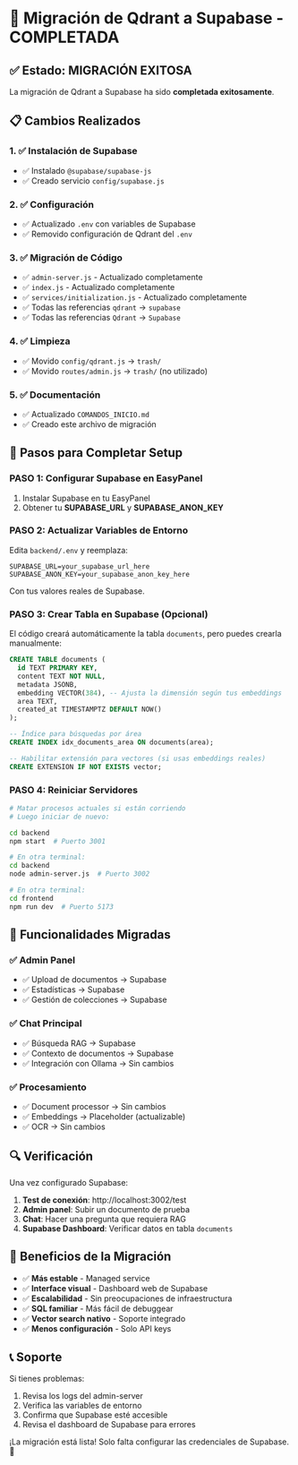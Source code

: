 # 🔄 Migración de Qdrant a Supabase - COMPLETADA

## ✅ Estado: MIGRACIÓN EXITOSA

La migración de Qdrant a Supabase ha sido **completada exitosamente**.

## 📋 Cambios Realizados

### 1. ✅ Instalación de Supabase
- ✅ Instalado `@supabase/supabase-js`
- ✅ Creado servicio `config/supabase.js`

### 2. ✅ Configuración
- ✅ Actualizado `.env` con variables de Supabase
- ✅ Removido configuración de Qdrant del `.env`

### 3. ✅ Migración de Código
- ✅ `admin-server.js` - Actualizado completamente
- ✅ `index.js` - Actualizado completamente
- ✅ `services/initialization.js` - Actualizado completamente
- ✅ Todas las referencias `qdrant` → `supabase`
- ✅ Todas las referencias `Qdrant` → `Supabase`

### 4. ✅ Limpieza
- ✅ Movido `config/qdrant.js` → `trash/`
- ✅ Movido `routes/admin.js` → `trash/` (no utilizado)

### 5. ✅ Documentación
- ✅ Actualizado `COMANDOS_INICIO.md`
- ✅ Creado este archivo de migración

## 🔧 Pasos para Completar Setup

### PASO 1: Configurar Supabase en EasyPanel
1. Instalar Supabase en tu EasyPanel
2. Obtener tu **SUPABASE_URL** y **SUPABASE_ANON_KEY**

### PASO 2: Actualizar Variables de Entorno
Edita `backend/.env` y reemplaza:
```env
SUPABASE_URL=your_supabase_url_here
SUPABASE_ANON_KEY=your_supabase_anon_key_here
```

Con tus valores reales de Supabase.

### PASO 3: Crear Tabla en Supabase (Opcional)
El código creará automáticamente la tabla `documents`, pero puedes crearla manualmente:

```sql
CREATE TABLE documents (
  id TEXT PRIMARY KEY,
  content TEXT NOT NULL,
  metadata JSONB,
  embedding VECTOR(384), -- Ajusta la dimensión según tus embeddings
  area TEXT,
  created_at TIMESTAMPTZ DEFAULT NOW()
);

-- Índice para búsquedas por área
CREATE INDEX idx_documents_area ON documents(area);

-- Habilitar extensión para vectores (si usas embeddings reales)
CREATE EXTENSION IF NOT EXISTS vector;
```

### PASO 4: Reiniciar Servidores
```bash
# Matar procesos actuales si están corriendo
# Luego iniciar de nuevo:

cd backend
npm start  # Puerto 3001

# En otra terminal:
cd backend
node admin-server.js  # Puerto 3002

# En otra terminal:
cd frontend
npm run dev  # Puerto 5173
```

## 🎯 Funcionalidades Migradas

### ✅ Admin Panel
- ✅ Upload de documentos → Supabase
- ✅ Estadísticas → Supabase
- ✅ Gestión de colecciones → Supabase

### ✅ Chat Principal
- ✅ Búsqueda RAG → Supabase
- ✅ Contexto de documentos → Supabase
- ✅ Integración con Ollama → Sin cambios

### ✅ Procesamiento
- ✅ Document processor → Sin cambios
- ✅ Embeddings → Placeholder (actualizable)
- ✅ OCR → Sin cambios

## 🔍 Verificación

Una vez configurado Supabase:

1. **Test de conexión**: http://localhost:3002/test
2. **Admin panel**: Subir un documento de prueba
3. **Chat**: Hacer una pregunta que requiera RAG
4. **Supabase Dashboard**: Verificar datos en tabla `documents`

## 🎉 Beneficios de la Migración

- ✅ **Más estable** - Managed service
- ✅ **Interface visual** - Dashboard web de Supabase
- ✅ **Escalabilidad** - Sin preocupaciones de infraestructura
- ✅ **SQL familiar** - Más fácil de debuggear
- ✅ **Vector search nativo** - Soporte integrado
- ✅ **Menos configuración** - Solo API keys

## 📞 Soporte

Si tienes problemas:
1. Revisa los logs del admin-server
2. Verifica las variables de entorno
3. Confirma que Supabase esté accesible
4. Revisa el dashboard de Supabase para errores

¡La migración está lista! Solo falta configurar las credenciales de Supabase. 🚀